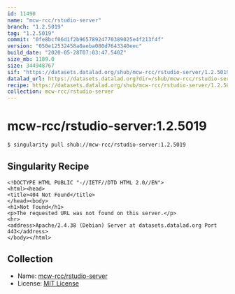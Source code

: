 ```yaml
---
id: 11490
name: "mcw-rcc/rstudio-server"
branch: "1.2.5019"
tag: "1.2.5019"
commit: "0fe8bcf06d1f2b96578924770389025e4f213f4f"
version: "050e12532458a0aeba080d7643340eec"
build_date: "2020-05-28T07:03:47.540Z"
size_mb: 1189.0
size: 344948767
sif: "https://datasets.datalad.org/shub/mcw-rcc/rstudio-server/1.2.5019/2020-05-28-0fe8bcf0-050e1253/050e12532458a0aeba080d7643340eec.sif"
datalad_url: https://datasets.datalad.org?dir=/shub/mcw-rcc/rstudio-server/1.2.5019/2020-05-28-0fe8bcf0-050e1253/
recipe: https://datasets.datalad.org/shub/mcw-rcc/rstudio-server/1.2.5019/2020-05-28-0fe8bcf0-050e1253/Singularity
collection: mcw-rcc/rstudio-server
---
```


# mcw-rcc/rstudio-server:1.2.5019

```bash
$ singularity pull shub://mcw-rcc/rstudio-server:1.2.5019
```

## Singularity Recipe

```singularity
<!DOCTYPE HTML PUBLIC "-//IETF//DTD HTML 2.0//EN">
<html><head>
<title>404 Not Found</title>
</head><body>
<h1>Not Found</h1>
<p>The requested URL was not found on this server.</p>
<hr>
<address>Apache/2.4.38 (Debian) Server at datasets.datalad.org Port 443</address>
</body></html>
```

## Collection

 - Name: [mcw-rcc/rstudio-server](https://github.com/mcw-rcc/rstudio-server)
 - License: [MIT License](https://api.github.com/licenses/mit)

